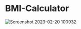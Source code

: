 # BMI-Calculator

![Screenshot 2023-02-20 100932](https://user-images.githubusercontent.com/112060061/220011016-fa761f29-f922-42f7-9b21-65227fd4fa5f.jpg)
